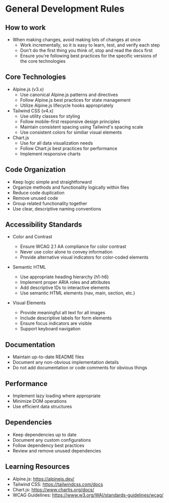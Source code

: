 # General Development Rules

## How to work
- When making changes, avoid making lots of changes at once
    - Work incrementally, so it is easy to learn, test, and verify each step
    - Don't do the first thing you think of, stop and read the docs first
    - Ensure you're following best practices for the specific versions of the core technologies

## Core Technologies
- Alpine.js (v3.x)
  - Use canonical Alpine.js patterns and directives
  - Follow Alpine.js best practices for state management
  - Utilize Alpine.js lifecycle hooks appropriately
- Tailwind CSS (v4.x)
  - Use utility classes for styling
  - Follow mobile-first responsive design principles
  - Maintain consistent spacing using Tailwind's spacing scale
  - Use consistent colors for similiar visual elements
- Chart.js
  - Use for all data visualization needs
  - Follow Chart.js best practices for performance
  - Implement responsive charts

## Code Organization
- Keep logic simple and straightforward
- Organize methods and functionality logically within files
- Reduce code duplication
- Remove unused code
- Group related functionality together
- Use clear, descriptive naming conventions

## Accessibility Standards
- Color and Contrast
  - Ensure WCAG 2.1 AA compliance for color contrast
  - Never use color alone to convey information
  - Provide alternative visual indicators for color-coded elements

- Semantic HTML
  - Use appropriate heading hierarchy (h1-h6)
  - Implement proper ARIA roles and attributes
  - Add descriptive IDs to interactive elements
  - Use semantic HTML elements (nav, main, section, etc.)

- Visual Elements
  - Provide meaningful alt text for all images
  - Include descriptive labels for form elements
  - Ensure focus indicators are visible
  - Support keyboard navigation

## Documentation
- Maintain up-to-date README files
- Document any non-obvious implementation details
- Do not add documentation or code comments for obvious things

## Performance
- Implement lazy loading where appropriate
- Minimize DOM operations
- Use efficient data structures

## Dependencies
- Keep dependencies up to date
- Document any custom configurations
- Follow dependency best practices
- Review and remove unused dependencies

## Learning Resources
- Alpine.js: https://alpinejs.dev/
- Tailwind CSS: https://tailwindcss.com/docs
- Chart.js: https://www.chartjs.org/docs/
- WCAG Guidelines: https://www.w3.org/WAI/standards-guidelines/wcag/